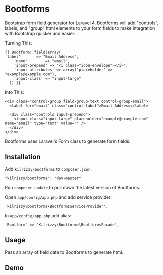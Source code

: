 # Bootforms

Bootstrap form field generator for Laravel 4. Bootforms will add "controls", labels, and "group" html elements to your form fields to make integration with Bootstrap quicker and easier.

Turning This:

    {{ Bootform::field(array(
  	'label'       => "Email Address",
		'name'        => "email",
		'input-prepend' => '<i class="icon-envelope"></i>',
		'input-attributes' => array('placeholder' => "example@example.com"),
		'input-class' => "input-large"
	  )) }}

Into This:

    <div class="control-group field-group-text control-group-email">
      <label for="email" class="control-label">Email Address</label>

      <div class="controls input-prepend">
        <input class="input-large" placeholder="example@example.com" name="email" type="text" value="" />
      </div>
    </div>
    
Bootforms uses Laravel's Form class to generate form fields.

## Installation

Add `kilrizzy/bootforms` to `composer.json`.

    "kilrizzy/bootforms": "dev-master"
    
Run `composer update` to pull down the latest version of Bootforms.

Open `app/config/app.php` and add service provider:

    'kilrizzy\bootforms\BootformsServiceProvider',

In `app/config/app.php` add alias:

    'Bootform' => 'Kilrizzy\Bootforms\BootformsFacade',
    
## Usage

Pass an array of field data to Bootforms to generate html.

## Demo
